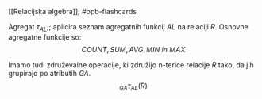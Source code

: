 [[Relacijska algebra]]; #opb-flashcards 

Agregat $\tau_{AL}$;; aplicira seznam agregatnih funkcij $AL$ na relaciji $R$. Osnovne agregatne funkcije so: $$COUNT, SUM, AVG, MIN \ in \ MAX$$
<!--SR:!2024-10-15,3,250-->

Imamo tudi združevalne operacije, ki združijo n-terice relacije $R$ tako, da jih grupirajo po atributih $GA$. $$_{GA}\tau_{AL}(R)$$
